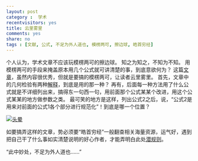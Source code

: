 ```yaml
---
layout: post 
category :  学术
recentvisitors: yes
title: 云里雾里
comments: yes
share: no
tags : [文献, 公式, 不足为外人道也, 模楞两可, 擦边球, 皓首穷经] 
---
```


个人认为，学术文章不应该玩模楞两可的擦边球。
知之为知之，不知为不知。
用模楞两可的手段来掩盖原本用几个公式就可讲清楚的事，到底意欲何为？
这篇[文章](http://www.sciencedirect.com/science/article/pii/S1532046411002073 "文章")，虽然内容很优秀，但就是要搞的模楞两可，让读者云里雾里。
首先，文章中的几何检验有两种[解释](http://yanshuo.name/cn/2013/12/hypergeo/)，到底是用的那一种？
再有，后面每一种方法用了什么公式就是不详细列出来，搞得东一句西一句，用前面那个公式某某个改进，用这个公式某某的地方做参数之类。
最可笑的地方是这样，列出公式2之后，说，“公式2是用来对前面的公式1各个部分进行规范化”！到底是哪一个位置？

<a class="fancybox" rel="gallary1" href="https://2s66lw.blu.livefilestore.com/y2p450YZTC3_g1M2S7jH9ase1BiAF14OKqUeoBwGx46YT3fL_Og1AWcgSMf1Zr8md8Wi8cWJz2M5bii48KhQCgo_t1YuqV1qrlDCPOhEOdK1Ws/touyun.gif" title="头晕"><img src="https://2s66lw.blu.livefilestore.com/y2p450YZTC3_g1M2S7jH9ase1BiAF14OKqUeoBwGx46YT3fL_Og1AWcgSMf1Zr8md8Wi8cWJz2M5bii48KhQCgo_t1YuqV1qrlDCPOhEOdK1Ws/touyun.gif" alt="头晕"/></a>

如要搞弄这样的文章，势必须要“皓首穷经”一般翻查相关海量资源，运气好，遇到把自己干了什么事如实清楚说明的好心作者，才能弄明白此处[潜规则](http://yanshuo.name/cn/2013/12/hypergeo/ "潜规则")。

“此中妙处，不足为外人道也……”
